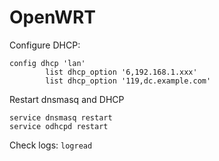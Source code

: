 # OpenWRT

Configure DHCP:

```
config dhcp 'lan'
        list dhcp_option '6,192.168.1.xxx'
        list dhcp_option '119,dc.example.com'
```

Restart dnsmasq and DHCP

```
service dnsmasq restart
service odhcpd restart
```

Check logs: `logread`
